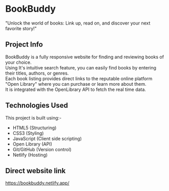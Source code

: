 # BookBuddy

"Unlock the world of books: Link up, read on, and discover your next favorite story!"

## Project Info 
BookBuddy is a fully responsive website for finding and reviewing books of your choice.  
Using It's intuitive search feature, you can easily find books by entering their titles, authors, or genres.  
Each book listing provides direct links to the reputable online platform "Open Library" where you can purchase or learn more about them.  
It is integrated with the OpenLibrary API to fetch the real time data.


## Technologies Used
This project is built using:-  
 - HTML5 (Structuring)  
 - CSS3 (Styling)  
 - JavaScript (Client side scripting)  
 - Open Library (API)  
 - Git/GitHub (Version control)  
 - Netlify (Hosting)  
 
 ## Direct website link
  https://bookbuddy.netlify.app/
